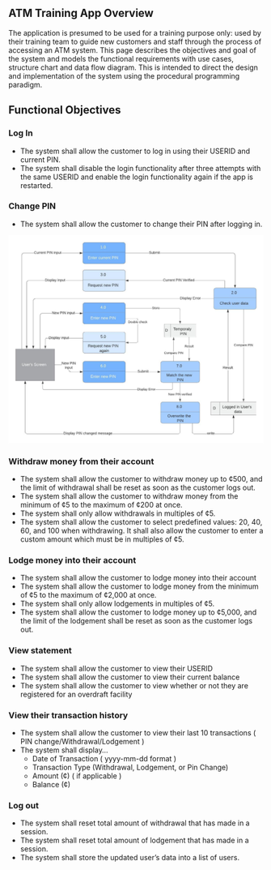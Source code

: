 ## ATM Training App Overview

The application is presumed to be used for a training purpose only: used by their training team to guide new customers and staff through the process of accessing an ATM system. This page describes the objectives and goal of the system and models the functional requirements with use cases, structure chart and data flow diagram. This is intended to direct the design and implementation of the system using the procedural programming paradigm.

## Functional Objectives

### Log In
- The system shall allow the customer to log in using their USERID and current PIN.
- The system shall disable the login functionality after three attempts with the same USERID and enable the login functionality again if the app is restarted.

### Change PIN
- The system shall allow the customer to change their PIN after logging in.

<img src="images/dfd-change-pin.jpeg"/>

### Withdraw money from their account
- The system shall allow the customer to withdraw money up to ¢500, and the limit of withdrawal shall be reset as soon as the customer logs out.
- The system shall allow the customer to withdraw money from the minimum of ¢5 to the maximum of ¢200 at once.
- The system shall only allow withdrawals in multiples of ¢5.
- The system shall allow the customer to select predefined values: 20, 40, 60, and 100 when withdrawing. It shall also allow the customer to enter a custom amount which must be in multiples of ¢5.

### Lodge money into their account
- The system shall allow the customer to lodge money into their account
- The system shall allow the customer to lodge money from the minimum of ¢5 to the maximum of ¢2,000 at once.
- The system shall only allow lodgements in multiples of ¢5.
- The system shall allow the customer to lodge money up to ¢5,000, and the limit of the lodgement shall be reset as soon as the customer logs out.

### View statement
- The system shall allow the customer to view their USERID
- The system shall allow the customer to view their current balance
- The system shall allow the customer to view whether or not they are registered for an overdraft facility

### View their transaction history
- The system shall allow the customer to view their last 10 transactions ( PIN change/Withdrawal/Lodgement )
- The system shall display…
    - Date of Transaction ( yyyy-mm-dd format )
    - Transaction Type (Withdrawal, Lodgement, or Pin Change)
    - Amount (¢) ( if applicable )
    - Balance (¢)

### Log out
- The system shall reset total amount of withdrawal that has made in a session.
- The system shall reset total amount of lodgement that has made in a session.
- The system shall store the updated user’s data into a list of users.
